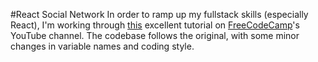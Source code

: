 #React Social Network
In order to ramp up my fullstack skills (especially React), I'm working through [this](https://youtu.be/m_u6P5k0vP0) excellent tutorial on [FreeCodeCamp](https://freecodecamp.org)'s YouTube channel.
The codebase follows the original, with some minor changes in variable names and coding style.
